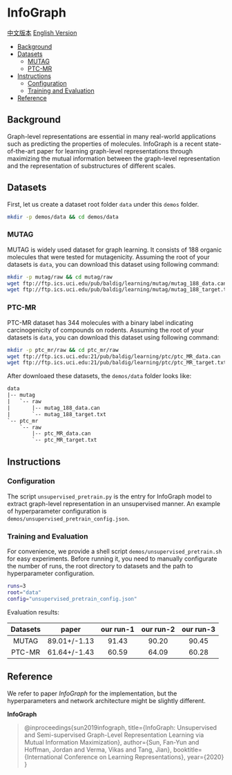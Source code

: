 # InfoGraph

[中文版本](./README_cn.md) [English Version](./README.md)

* [Background](#background)
* [Datasets](#datasets)
    * [MUTAG](#mutag)
    * [PTC-MR](#ptc-mr)
* [Instructions](#instructions)
    * [Configuration](#configuration)
    * [Training and Evaluation](#train-and-evaluation)
* [Reference](#reference)

## Background
Graph-level representations are essential in many real-world applications such as predicting the properties of molecules. InfoGraph is a recent state-of-the-art paper for learning graph-level representations through maximizing the mutual information between the graph-level representation and the representation of substructures of different scales.

## Datasets

First, let us create a dataset root folder `data` under this `demos` folder.

```sh
mkdir -p demos/data && cd demos/data
```

### MUTAG

MUTAG is widely used dataset for graph learning. It consists of 188 organic molecules that were tested for mutagenicity. Assuming the root of your datasets is `data`, you can download this dataset using following command:

```sh
mkdir -p mutag/raw && cd mutag/raw
wget ftp://ftp.ics.uci.edu/pub/baldig/learning/mutag/mutag_188_data.can
wget ftp://ftp.ics.uci.edu/pub/baldig/learning/mutag/mutag_188_target.txt
```

### PTC-MR

PTC-MR dataset has 344 molecules with a binary label indicating carcinogenicity of compounds on rodents. Assuming the root of your datasets is `data`, you can download this dataset using following command:

```sh
mkdir -p ptc_mr/raw && cd ptc_mr/raw
wget ftp://ftp.ics.uci.edu:21/pub/baldig/learning/ptc/ptc_MR_data.can
wget ftp://ftp.ics.uci.edu:21/pub/baldig/learning/ptc/ptc_MR_target.txt
```

After downloaed these datasets, the `demos/data` folder looks like:

```txt
data
|-- mutag
|   `-- raw
|       |-- mutag_188_data.can
|       `-- mutag_188_target.txt
`-- ptc_mr
    `-- raw
        |-- ptc_MR_data.can
        `-- ptc_MR_target.txt
```

## Instructions

### Configuration

The script `unsupervised_pretrain.py` is the entry for InfoGraph model to extract graph-level representation in an unsupervised manner. An example of hyperparameter configuration is `demos/unsupervised_pretrain_config.json`.

### Training and Evaluation

For convenience, we provide a shell script `demos/unsupervised_pretrain.sh` for easy experiments. Before running it, you need to manually configurate the number of runs, the root directory to datasets and the path to hyperparameter configuration.

```sh
runs=3
root="data"
config="unsupervised_pretrain_config.json"
```

Evaluation results:

| Datasets      | paper        | our run-1 | our run-2 | our run-3 |
| :--:          | :--:         | :--:      | :--:      | :--:      |
| MUTAG         | 89.01+/-1.13 | 91.43     | 90.20     | 90.45     |
| PTC-MR        | 61.64+/-1.43 | 60.59     | 64.09     | 60.28     |

## Reference

We refer to paper *InfoGraph* for the implementation, but the hyperparameters and network architecture might be slightly different.

**InfoGraph**
> @inproceedings{sun2019infograph,
  title={InfoGraph: Unsupervised and Semi-supervised Graph-Level Representation Learning via Mutual Information Maximization},
  author={Sun, Fan-Yun and Hoffman, Jordan and Verma, Vikas and Tang, Jian},
  booktitle={International Conference on Learning Representations},
  year={2020}
}
